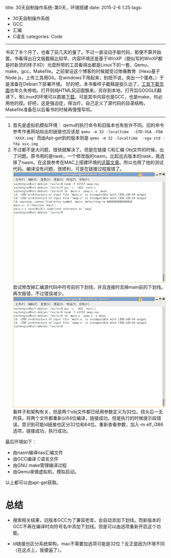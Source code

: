
title: 30天自制操作系统-第0天，环境搭建
date: 2015-2-6 1:25
tags:
- 30天自制操作系统
- GCC
- 汇编
- C语言
categories: Code

---
书买了半个月了，也看了前几天的量了。不过一直没动手敲代码，那便不算开始罢。书看得出日文版截稿比较早，内容环境还是基于WinXP（貌似写的WinXP都是时新货的样子XD）光盘附带的工具看得出都是Linux下的一套，Qemu，make，gcc，Makefile。之前架设这个博客的时候就受过惨痛教育（Hexo基于Node.js，上传工具用Git。在windows下用起来，别扭不说，突出一个蛋疼。）于是准备在Debian下部署环境。
好的吧，本书看样子截稿是挺久远了，[工具下载页面][1]也年久失修啦。打开则纯HTML风迎面飘来。另存到本地，打开后GOOGLE翻译下，有Linux的环境可以直接[下载][2]。可是其中内容也是GCC，也是make，何必用他的捏。好吧，这是强迫症，得治疗。自己定义了源代码的目录结构，Makefile准备在以后看书的时候再慢慢写呗。


----------

 1. 首先是虚拟机模拟环境：
qemu的执行命令和旧版本也有些许不同。旧的命令参考作者网站给出的链接也应该是
`qemu -m 32 -localtime  -STD-VGA -FDA 'XXXX.img'`
而由Apt-get到的版本则是
`qemu -m 32 -localtime  -vga std -fda xxx.img`
 2. 不过都不是大问题，很快就解决了。但是在链接 C和汇编 Obj文件的时候，出了问题。原书用的是nask，一个修改版的nasm。比起远古版本的nask，我选择了nasm。在这我参考在MAC上搭建环境的[这篇文章][3]。所以也用了他的测试代码。编译没有问题，很顺利，可是在链接过程报错了。
![初次报错][4]
尝试修改掉汇编源代码中符号前的下划线，并且连接时去掉main前的下划线。再次报错，不过错误减少。
![再次报错][5]
看样子和架构有关，但是两个obj文件都已经用参数定义为32位。挠头后一无所获。将两个文件都重新以64位编译，链接成功。但是执行的时候提示段错误。意识到可能ld链接也区分32位和64位。重新查看参数，加入-m elf_i386选项，链接成功，执行成功。

最后环境如下：

 - 由nasm编译nas汇编文件
 - 由GCC编译 C语言文件
 - 由GNU make管理编译过程
 - 由Qemu来做虚拟机，模拟启动。

以上都可以由apt-get获取。


# 总结
- 搜索相关结果，旧版本GCC为了兼容老库，会自动添加下划线。而新版本的GCC不再在编译时向符号名中添加下划线。但是可以由选项重新开启这个功能。
- ld链接也区分系统架构，mac不需要加选项可能是32位？反正是因为环境不同（在这点上，我傻逼了）。
 
  [1]: http://hrb.osask.jp/
  [2]: http://hrb.osask.jp/z_tools.tar.bz2
  [3]: http://blog.csdn.net/tonyshengtan/article/details/17301229
  [4]: /images/4/1.png
  [5]: /images/4/2.png
